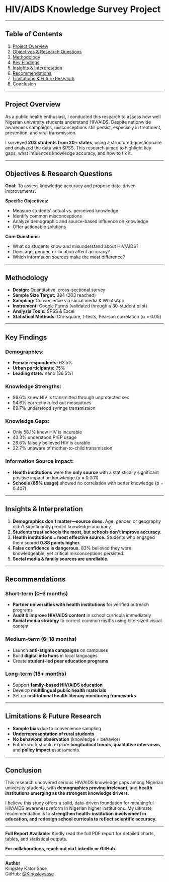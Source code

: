 # HIV/AIDS Knowledge Survey Project

---

## Table of Contents
1. [Project Overview](#project-overview)
2. [Objectives & Research Questions](#objectives--research-questions)
3. [Methodology](#methodology)
4. [Key Findings](#key-findings)
5. [Insights & Interpretation](#insights--interpretation)
6. [Recommendations](#recommendations)
7. [Limitations & Future Research](#limitations--future-research)
8. [Conclusion](#conclusion)

---

## Project Overview

As a public health enthusiast, I conducted this research to assess how well Nigerian university students understand HIV/AIDS. Despite nationwide awareness campaigns, misconceptions still persist, especially in treatment, prevention, and viral transmission.

I surveyed **203 students from 20+ states**, using a structured questionnaire and analyzed the data with SPSS. This research aimed to highlight key gaps, what influences knowledge accuracy, and how to fix it.

---

## Objectives & Research Questions

**Goal:** To assess knowledge accuracy and propose data-driven improvements.

**Specific Objectives:**
- Measure students’ actual vs. perceived knowledge
- Identify common misconceptions
- Analyze demographic and source-based influence on knowledge
- Offer actionable solutions

**Core Questions:**
- What do students know and misunderstand about HIV/AIDS?
- Does age, gender, or location affect accuracy?
- Which information sources make the most difference?

---

## Methodology

- **Design:** Quantitative, cross-sectional survey  
- **Sample Size Target:** 384 (203 reached)  
- **Sampling:** Convenience via social media & WhatsApp  
- **Instrument:** Google Forms (validated through a 30-student pilot)  
- **Analysis Tools:** SPSS & Excel  
- **Statistical Methods:** Chi-square, t-tests, Pearson correlation (α = 0.05)

---

## Key Findings

### Demographics:
- **Female respondents:** 63.5%
- **Urban participants:** 75%
- **Leading state:** Kano (36.5%)

### Knowledge Strengths:
- 96.6% knew HIV is transmitted through unprotected sex  
- 94.6% correctly ruled out mosquitoes  
- 89.7% understood syringe transmission

### Knowledge Gaps:
- Only 58.1% knew HIV is incurable  
- 43.3% understood PrEP usage  
- 28.6% falsely believed HIV is curable  
- 22.7% unaware of mother-to-child transmission

### Information Source Impact:
- **Health institutions** were the **only source** with a statistically significant positive impact on knowledge (p = 0.001)
- **Schools (85% usage)** showed no correlation with better knowledge (p = 0.407)

---

## Insights & Interpretation

1. **Demographics don't matter—source does.** Age, gender, or geography didn’t significantly predict knowledge accuracy.
2. **Students trust schools the most, but schools don’t improve accuracy.**  
3. **Health institutions = most effective source.** Students who engaged them scored **0.88 points higher**.
4. **False confidence is dangerous.** 83% believed they were knowledgeable, yet critical misconceptions persisted.
5. **Social media & family sources are unreliable.**

---

## Recommendations

### Short-term (0–6 months)
- **Partner universities with health institutions** for verified outreach programs
- **Audit & improve HIV/AIDS content** in school curricula immediately
- **Social media strategy** to correct common myths using bite-sized visual content

### Medium-term (6–18 months)
- Launch **anti-stigma campaigns** on campuses
- Build **digital info hubs** in local languages
- Create **student-led peer education programs**

### Long-term (18+ months)
- Support **family-based HIV/AIDS education**
- Develop **multilingual public health materials**
- Set up **institutional health literacy monitoring frameworks**

---

## Limitations & Future Research

- **Sample bias** due to convenience sampling
- **Underrepresentation of rural students**
- **No behavioral observation** (knowledge ≠ behavior)
- Future work should explore **longitudinal trends**, **qualitative interviews**, and **policy impact** assessments.

---

## Conclusion

This research uncovered serious HIV/AIDS knowledge gaps among Nigerian university students, with **demographics proving irrelevant**, and **health institutions emerging as the strongest knowledge drivers**.

I believe this study offers a solid, data-driven foundation for meaningful HIV/AIDS awareness reform in Nigerian higher institutions. My ultimate recommendation is to **strengthen health-institution involvement in education, and redesign school curricula to reflect scientific accuracy.**

---

**Full Report Available:** Kindly read the full PDF report for detailed charts, tables, and statistical outputs.

**For collaborations, reach out via LinkedIn or GitHub.**

---

**Author**  
Kingsley Kator Sase  
GitHub: [@Kingsleysase](https://github.com/Kingsleysase)  

